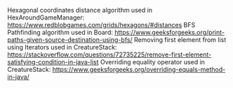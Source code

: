 Hexagonal coordinates distance algorithm used in HexAroundGameManager: https://www.redblobgames.com/grids/hexagons/#distances
BFS Pathfinding algorithm used in Board: https://www.geeksforgeeks.org/print-paths-given-source-destination-using-bfs/
Removing first element from list using Iterators used in CreatureStack: https://stackoverflow.com/questions/72735225/remove-first-element-satisfying-condition-in-java-list
Overriding equality operator used in CreatureStack: https://www.geeksforgeeks.org/overriding-equals-method-in-java/